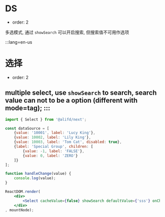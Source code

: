 # DS

- order: 2

多选模式, 通过 `showSearch` 可以开启搜索, 但搜索值不可用作选项


:::lang=en-us
# 选择

- order: 2

multiple select, use `showSearch` to search, search value can not to be a option (different with mode=tag);
:::
---

````jsx
import { Select } from '@alifd/next';

const dataSource = [
    {value: '10001', label: 'Lucy King'},
    {value: 10002, label: 'Lily King'},
    {value: 10003, label: 'Tom Cat', disabled: true},
    {label: 'Special Group', children: [
        {value: -1, label: 'FALSE'},
        {value: 0, label: 'ZERO'}
    ]}
];

function handleChange(value) {
    console.log(value);
}

ReactDOM.render(
    <div>
        <Select cacheValue={false} showSearch defaultValue={'sss'} onChange={handleChange} dataSource={dataSource} style={{width: 300, marginRight: 8}} />
    </div>
, mountNode);
````
